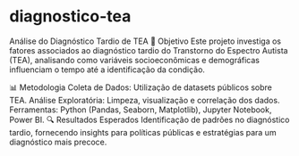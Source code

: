 # diagnostico-tea

Análise do Diagnóstico Tardio de TEA
📌 Objetivo
Este projeto investiga os fatores associados ao diagnóstico tardio do Transtorno do Espectro Autista (TEA), analisando como variáveis socioeconômicas e demográficas influenciam o tempo até a identificação da condição.

📊 Metodologia
Coleta de Dados: Utilização de datasets públicos sobre TEA.
Análise Exploratória: Limpeza, visualização e correlação dos dados.
Ferramentas: Python (Pandas, Seaborn, Matplotlib), Jupyter Notebook, Power BI.
🔍 Resultados Esperados
Identificação de padrões no diagnóstico tardio, fornecendo insights para políticas públicas e estratégias para um diagnóstico mais precoce.

